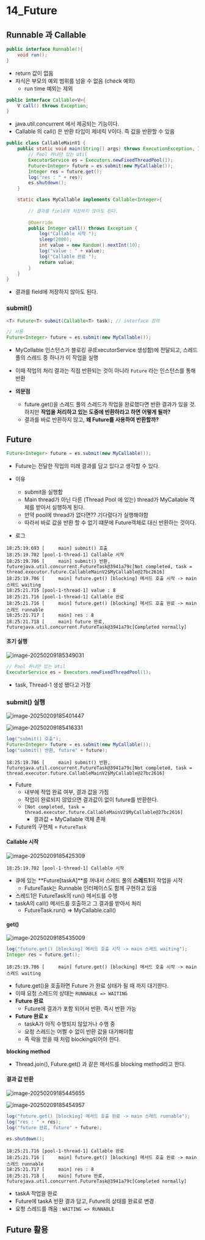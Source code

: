 # 14_Future

## Runnable 과 Callable 

```java
public interface Runnable(){
    void run();
}
```

- return 값이 없음
- 자식은 부모의 예외 범위를 넘을 수 없음 (check 예외)
  - run time 예외는 제외



```java
public interface Callable<V>{
    V call() throws Exception;
}
```

- java.util.concurrent 에서 제공되는 기능이다.
- Callable 의 call() 은 반환 타입이 제네릭 V이다. 즉 값을 반환할 수 있음



```java
public class CallableMainV1 {
    public static void main(String[] args) throws ExecutionException, InterruptedException {
        // Pool 하나만 있는 Util
        ExecutorService es = Executors.newFixedThreadPool(1);
        Future<Integer> future = es.submit(new MyCallable());
        Integer res = future.get();
        log("res : " + res);
        es.shutdown();
    }

    static class MyCallable implements Callable<Integer>{
		
        // 결과를 field에 저장하지 않아도 된다.
        
        @Override
        public Integer call() throws Exception {
            log("Callable 시작 ");
            sleep(2000);
            int value = new Random().nextInt(10);
            log("value : " + value);
            log("Callable 완료 ");
            return value;
        }
    }
}
```

- 결과를 field에 저장하지 않아도 된다.

### submit()

```java
<T> Future<T> submit(Callable<T> task); // interface 정의

// 사용
Future<Integer> future = es.submit(new MyCallable());
```

- MyCollable 인스턴스가 블로킹 큐(ExecutorService 생성함)에 전달되고, 스레드 풀의 스레드 중 하나가 이 작업을 실행
- 이때 작업의 처리 결과는 직접 반환되는 것이 아니라  `Future` 라는 인스턴스를 통해 반환 

- **의문점**
  - future.get()을 스레드 풀의 스레드가 작업을 완료했다면 반환 결과가 있을 것. 하지만 **작업을 처리하고 있는 도중에 반환하라고 하면 어떻게 될까?**
  - 결과를 바로 반환하지 않고, **왜 Future를 사용하여 반환할까?**



## Future

```java
Future<Integer> future = es.submit(new MyCallable());
```

- Future는 전달한 작업의 미래 결과를 담고 있다고 생각할 수 있다.
- 이유
  - submit을 실행함
  - Main thread가 아닌 다른 (Thread Pool 에 있는)  thread가 MyCallable 객체를 받아서 실행하게 된다.
  - 만약 pool에 thread가 없다면?? 기다렸다가 실행해야함
  - 따라서 바로 값을 반환 할 수 없기 떄문에 Future객체로 대신 반환하는 것이다.



- 로그

```
18:25:19.693 [     main] submit() 호출
18:25:19.702 [pool-1-thread-1] Callable 시작 
18:25:19.706 [     main] submit() 반환, futurejava.util.concurrent.FutureTask@3941a79c[Not completed, task = thread.executor.future.CallableMainV2$MyCallable@27bc2616]
18:25:19.706 [     main] future.get() [blocking] 메서드 호출 시작 -> main 스레드 waiting
18:25:21.715 [pool-1-thread-1] value : 8
18:25:21.716 [pool-1-thread-1] Callable 완료 
18:25:21.716 [     main] future.get() [blocking] 메서드 호출 완료 -> main 스레드 runnable
18:25:21.717 [     main] res : 8
18:25:21.718 [     main] future 완료, futurejava.util.concurrent.FutureTask@3941a79c[Completed normally]

```



#### 초기 실행

![image-20250209185349031](./14_Future.assets/image-20250209185349031.png)

```java
// Pool 하나만 있는 Util
ExecutorService es = Executors.newFixedThreadPool(1);
```

- task, Thread-1 생성 됐다고 가정



### submit() 실행

![image-20250209185401447](./14_Future.assets/image-20250209185401447.png)

![image-20250209185416331](./14_Future.assets/image-20250209185416331.png)

```java
log("submit() 호출");
Future<Integer> future = es.submit(new MyCallable());
log("submit() 반환, future" + future);
```

```
18:25:19.706 [     main] submit() 반환, futurejava.util.concurrent.FutureTask@3941a79c[Not completed, task = thread.executor.future.CallableMainV2$MyCallable@27bc2616]
```

- Future
  - 내부에 작업 완료 여부, 결과 값을 가짐
  - 작업이 완료되지 않았으면 결과값이 없이 future를 반환한다.
  - `[Not completed, task = thread.executor.future.CallableMainV2$MyCallable@27bc2616]`
    - 결과값 + MyCallable 객체 존재
- Future의 구현체 = `FutureTask`



#### Callable 시작 

![image-20250209185425309](./14_Future.assets/image-20250209185425309.png)

```
18:25:19.702 [pool-1-thread-1] Callable 시작 
```

- 큐에 있는 **Future[taskA]**를 꺼내서 스레드 풀의 **스레드1**이 작업을 시작
  - FutureTask는 Runnable 인터페이스도 함께 구현하고 있음 
- 스레드1은 FutureTask의 run() 메서드를 수행
- taskA의 call() 메서드를 호출하고 그 결과를 받아서 처리
  - FutureTask.run() => MyCallable.call()



#### get()

![image-20250209185435009](./14_Future.assets/image-20250209185435009.png)

```java
log("future.get() [blocking] 메서드 호출 시작 -> main 스레드 waiting");
Integer res = future.get();
```

```
18:25:19.706 [     main] future.get() [blocking] 메서드 호출 시작 -> main 스레드 waiting
```

- future.get()을 호출하면 Future 가 완료 상태가 될 때 까지 대기한다.
- 이때 요청 스레드의 상태는 `RUNNABLE => WAITING`
- **Future 완료**
  - Future에 결과가 포함 되어서 반환. 즉시 반환 가능
- **Future 완료 x**
  - taskA가 아직 수행되지 않았거나 수행 중
  - 요청 스레드는 어쩔 수 없이 반환 값을 대기해야함
  - 즉 락을 얻을 때 처럼 blocking되어야 한다.

**blocking method**

- Thread.join(), Future.get() 과 같은 메서드를 blocking method라고 한다. 



#### 결과 값 반환

![image-20250209185445655](./14_Future.assets/image-20250209185445655.png)

![image-20250209185454957](./14_Future.assets/image-20250209185454957.png)

```java
log("future.get() [blocking] 메서드 호출 완료 -> main 스레드 runnable");
log("res : " + res);
log("future 완료, future" + future);

es.shutdown();
```

```
18:25:21.716 [pool-1-thread-1] Callable 완료 
18:25:21.716 [     main] future.get() [blocking] 메서드 호출 완료 -> main 스레드 runnable
18:25:21.717 [     main] res : 8
18:25:21.718 [     main] future 완료, futurejava.util.concurrent.FutureTask@3941a79c[Completed normally]
```

- taskA 작업을 완료
- Future에 taskA 반환 결과 담고, Future의 상태를 완료로 변경
- 요청 스레드를 깨움 :  `WAITING => RUNNABLE`



## Future 활용































